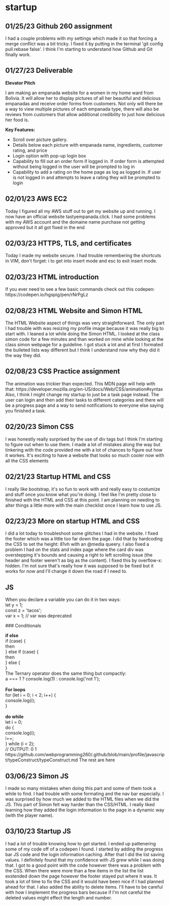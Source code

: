 # startup

## 01/25/23 Github 260 assignment

<p>I had a couple problems with my settings which made it so that forcing a merge conflict was a bit tricky. I fixed it by putting in the terminal 'git config pull.rebase false'. I think I'm starting to understand how Github and Git finally work. </p>

## 01/27/23 Deliverable 
**Elevator Pitch**
<p>I am making an empanada website for a women in my home ward from Bolivia. It will allow her to display pictures of all her beautiful and delicious  empanadas and receive order forms from customers. Not only will there be a way to view multiple pictures of each empanada type, there will also be reviews from customers that allow additional credibility to just how delicious her food is. </p>

**Key Features:**

* Scroll over picture gallery. 
* Details below each picture with empanada name, ingredients, customer rating, and price
* Login option with pop-up login box
* Capability to fill out an order form if logged in. If order form is attempted without being logged in the user will be prompted to log in
* Capability to add a rating on the home page as log as logged in. If user is not logged in and attempts to leave a rating they will be prompted to login 

## 02/01/23 AWS EC2 
<p>Today I figured all my AWS stuff out to get my website up and running. I now have an official website tastyempanada.click. I had some problems with my AWS account and the domaine name purchase not getting approved but it all got fixed in the end </p>

## 02/03/23 HTTPS, TLS, and certificates
<p>Today I made my website secure. I had trouble remembering the shortcuts in VIM, don't forget: i to get into insert mode and esc to exit insert mode. </p>

## 02/03/23 HTML introduction
<p>If you ever need to see a few basic commands check out this codepen: https://codepen.io/hgspig/pen/rNrPgLz </p>

## 02/08/23 HTML Website and Simon HTML
<p>The HTML Website aspect of things was very straightforward. The only part I had trouble with was resizing my profile image because it was really big to start with. I leaned a lot while doing the Simon HTML. I looked at the class simon code for a few minutes and than worked on mine while looking at the class simon webpage for a guideline. I got stuck a lot and at first I formated the bulleted lists way different but I think I understand now why they did it the way they did.</p>

## 02/08/23 CSS Practice assignment
<p>The animation was trickier than expected. This MDN page will help with that: https://developer.mozilla.org/en-US/docs/Web/CSS/animation#syntax
Also, I think I might change my startup to just be a task page instead. The user can login and then add their tasks to different categories and there will be a progress page and a way to send notifications to everyone else saying you finished a task. </p>

## 02/20/23 Simon CSS
<p>I was honestly really surprised by the use of div tags but I think I'm starting to figure out when to use them. I made a lot of mistakes along the way but tinkering with the code provided me with a lot of chances to figure out how it workes. It's exciting to have a website that looks so much cooler now with all the CSS elements </p>

## 02/21/23 Startup HTML and CSS
<p>I really like bootstrap, it's so fun to work with and really easy to costumize and stuff once you know what you're doing. I feel like I'm pretty close to finished with the HTML and CSS at this point. I am planning on needing to alter things a little more with the main checklist once I learn how to use JS. </p>

## 02/23/23 More on startup HTML and CSS
<p>I did a lot today to troubleshoot some glitches I had in the website. I fixed the footer which was a little too far down the page. I did that by hardcoding the CSS to set the height: 81vh with an @media queery. I also fixed a problem I had on the stats and index page where the card div was overstepping it's bounds and causing a right to left scrolling issue (the header and footer weren't as big as the content). I fixed this by overflow-x: hidden. I'm not sure that's really how it was supposed to be fixed but it works for now and I'll change it down the road if I need to. </p>

## JS 
<p> When you declare a variable you can do it in two ways: <br>
let y = 1; <br>
const z = 'tacos'; <br>
var x = 1; // var was deprecated <br>
</p>
### Conditionals 
<p>
<b> if else </b> <br>
if (case) { <br>
  then <br>
} else if (case) { <br>
  then <br>
} else { <br>
} <br>
The Ternary operator does the same thing but compactly: <br>
a === 1 ? console.log(1) : console.log('not 1'); <br> <br>
<b>For loops</b> <br>
for (let i = 0; i < 2; i++) { <br>
  console.log(i); <br>
} <br><br>
<b> do while</b> <br>
let i = 0; <br>
do {<br>
  console.log(i);<br>
  i++;<br>
} while (i < 2);<br>
// OUTPUT: 0 1<br>
https://github.com/webprogramming260/.github/blob/main/profile/javascript/typeConstruct/typeConstruct.md The rest are here
</p>
<p>

</p>
<p>
</p>

## 03/06/23 Simon JS
<p>I made so many mistakes when doing this part and some of them took a while to find. I had trouble with some formating and the nav bar especially. I was surprised by how much we added to the HTML files when we did the JS. This part of Simon felt way harder than the CSS/HTML. I really liked learning how they added the login information to the page in a dynamic way (with the player name). </p>

## 03/10/23 Startup JS
<p>I had a lot of trouble knowing how to get started. I ended up pattenering some of my code off of a codepen I found. I started by adding the progress bar JS code and the login information caching. After that I did the list saving values. I definitely found that my confidence with JS grew while I was doing that. I got to a good point with the code however there was a problem with the CSS. When there were more than a few items in the list the list exstended down the page however the footer stayed put where it was. It took a lot of time to fix the CSS and it would have been nice if I had planned ahead for that. I also added the ability to delete items. I'll have to be careful with how I implement the progress bars because if I'm not careful the deleted values might effect the length and number.  </p>
